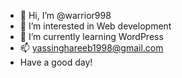 - 👋 Hi, I’m @warrior998
- 👀 I’m interested in Web development
- 🌱 I’m currently learning WordPress
- 📫 yassinghareeb1998@gmail.com
- Have a good day!

<!---
warrior998/warrior998 is a ✨ special ✨ repository because its `README.md` (this file) appears on your GitHub profile.
You can click the Preview link to take a look at your changes.
--->
